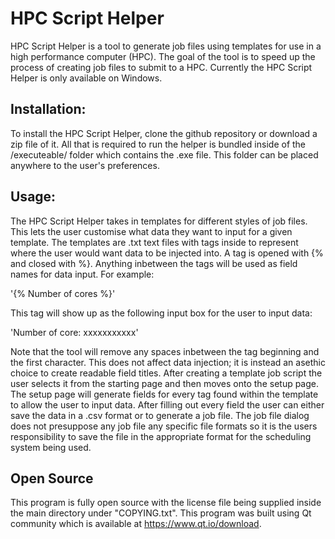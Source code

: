 # HPC Script Helper

HPC Script Helper is a tool to generate job files using templates for use in a high performance computer (HPC). The goal of the tool is to speed up the process of creating job files to submit to a HPC. Currently the HPC Script Helper is only available on Windows.

## Installation:

To install the HPC Script Helper, clone the github repository or download a zip file of it. All that is required to run the helper is bundled inside of the /executeable/ folder which contains the .exe file. This folder can be placed anywhere to the user's preferences.

## Usage:

The HPC Script Helper takes in templates for different styles of job files. This lets the user customise what data they want to input for a given template. The templates are .txt text files with tags inside to represent where the user would want data to be injected into. A tag is opened with {% and closed with %}. Anything inbetween the tags will be used as field names for data input. For example:

'{% Number of cores %}'

This tag will show up as the following input box for the user to input data:

'Number of core: xxxxxxxxxxx'

Note that the tool will remove any spaces inbetween the tag beginning and the first character. This does not affect data injection; it is instead an asethic choice to create readable field titles. After creating a template job script the user selects it from the starting page and then moves onto the setup page. The setup page will generate fields for every tag found within the template to allow the user to input data. After filling out every field the user can either save the data in a .csv format or to generate a job file. The job file dialog does not presuppose any job file any specific file formats so it is the users responsibility to save the file in the appropriate format for the scheduling system being used.

## Open Source

This program is fully open source with the license file being supplied inside the main directory under "COPYING.txt". This program was built using Qt community which is available at https://www.qt.io/download.
